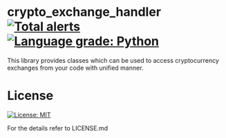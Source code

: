 # crypto_exchange_handler [![Total alerts](https://img.shields.io/lgtm/alerts/g/crypto-ralph/crypto_exchange_handler.svg?logo=lgtm&logoWidth=18)](https://lgtm.com/projects/g/crypto-ralph/crypto_exchange_handler/alerts/) [![Language grade: Python](https://img.shields.io/lgtm/grade/python/g/crypto-ralph/crypto_exchange_handler.svg?logo=lgtm&logoWidth=18)](https://lgtm.com/projects/g/crypto-ralph/crypto_exchange_handler/context:python)

This library provides classes which can be used to access cryptocurrency exchanges from your code with unified manner.

# License 
[![License: MIT](https://img.shields.io/badge/License-MIT-yellow.svg)](https://opensource.org/licenses/MIT)

For the details refer to LICENSE.md
